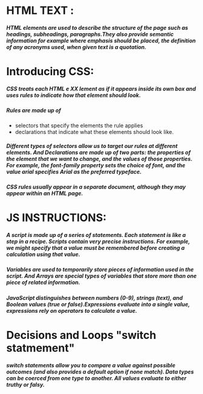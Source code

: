 # HTML TEXT :

##### HTML elements are used to describe the structure of the page such as headings, subheadings, paragraphs.They also provide semantic information for example where emphasis should be placed, the definition of any acronyms used, when given text is a quotation.

# Introducing CSS:

##### CSS treats each HTML e XX lement as if it appears inside its own box and uses rules to indicate how that element should look.
##### Rules are made up of
- selectors that specify the elements the rule applies 
- declarations that indicate what these elements should look like.

##### Different types of selectors allow us to target our rules at different elements. And Declarations are made up of two parts: the properties of the element that we want to change, and the values of those properties. For example, the font-family property sets the choice of font, and the value arial specifies Arial as the preferred typeface.
##### CSS rules usually appear in a separate document, although they may appear within an HTML page.

# JS INSTRUCTIONS:

##### A script is made up of a series of statements. Each statement is like a step in a recipe. Scripts contain very precise instructions. For example, we might specify that a value must be remembered before creating a calculation using that value. 
##### Variables are used to temporarily store pieces of information used in the script. And Arrays are special types of variables that store more than one piece of related information.

##### JavaScript distinguishes between numbers (0-9), strings (text), and Boolean values (true or false).Expressions evaluate into a single value, expressions rely on operators to calculate a value.

# Decisions and Loops "switch statmement"
##### switch statements allow you to compare a value against possible outcomes (and also provides a default option if none match). Data types can be coerced from one type to another. All values evaluate to either truthy or falsy.